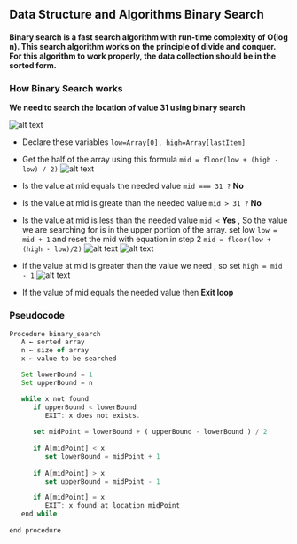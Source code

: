 ## Data Structure and Algorithms Binary Search

#### Binary search is a fast search algorithm with run-time complexity of Ο(log n). This search algorithm works on the principle of divide and conquer. For this algorithm to work properly, the data collection should be in the sorted form.

### **How Binary Search works**
**We need to search the location of value 31 using binary search**

![alt text](https://www.tutorialspoint.com/data_structures_algorithms/images/binary_search_0.jpg "Array from Tutorials point images")

* Declare these variables ```low=Array[0], high=Array[lastItem]```

* Get the half of the array using this formula ```mid = floor(low + (high - low) / 2)```
![alt text](
<https://www.tutorialspoint.com/data_structures_algorithms/images/binary_search_1.jpg>)

* Is the value at mid equals the needed value  ```mid === 31 ?``` **No**

* Is the value at mid is greate than the needed value ```mid > 31 ?``` **No**

* Is the value at mid is less than the needed value ```mid <``` **Yes** , So the value we are searching for is in the upper portion of the array. set low   ```low = mid + 1``` and reset the mid with equation in step 2 ```mid = floor(low + (high - low)/2)```
![alt text](
<https://www.tutorialspoint.com/data_structures_algorithms/images/binary_search_2.jpg>)
![alt text](
<https://www.tutorialspoint.com/data_structures_algorithms/images/binary_search_3.jpg>)

* if the value at mid is greater than the value we need , so set  ```high = mid - 1```
![alt text](
<https://www.tutorialspoint.com/data_structures_algorithms/images/binary_search_4.jpg>)
* If the value of mid equals the needed value then **Exit loop**

### **Pseudocode**

```javascript
Procedure binary_search
   A ← sorted array
   n ← size of array
   x ← value to be searched

   Set lowerBound = 1
   Set upperBound = n 

   while x not found
      if upperBound < lowerBound 
         EXIT: x does not exists.
   
      set midPoint = lowerBound + ( upperBound - lowerBound ) / 2
      
      if A[midPoint] < x
         set lowerBound = midPoint + 1
         
      if A[midPoint] > x
         set upperBound = midPoint - 1 

      if A[midPoint] = x 
         EXIT: x found at location midPoint
   end while
   
end procedure
```
